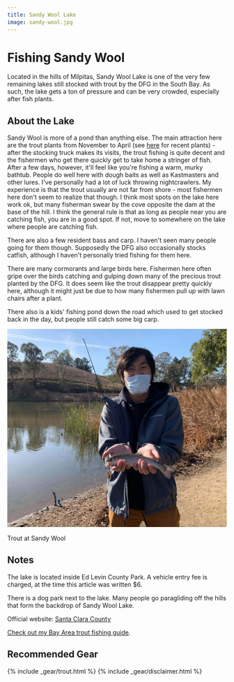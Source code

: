 ```yaml
---
title: Sandy Wool Lake
image: sandy-wool.jpg
---
```


# Fishing Sandy Wool

Located in the hills of Milpitas, Sandy Wool Lake is one of the very few remaining lakes still stocked with trout by the DFG in the South Bay. As such, the lake gets a ton of pressure and can be very crowded, especially after fish plants.


## About the Lake

Sandy Wool is more of a pond than anything else. The main attraction here are the trout plants from November to April (see <a href="https://nrm.dfg.ca.gov/FishPlants/Default.aspx?water=Sandywool+Lake&time=All">here</a> for recent plants) - after the stocking truck makes its visits, the trout fishing is quite decent and the fishermen who get there quickly get to take home a stringer of fish. After a few days, however, it'll feel like you're fishing a warm, murky bathtub. People do well here with dough baits as well as Kastmasters and other lures. I've personally had a lot of luck throwing nightcrawlers. My experience is that the trout usually are not far from shore - most fishermen here don't seem to realize that though. I think most spots on the lake here work ok, but many fisherman swear by the cove opposite the dam at the base of the hill. I think the general rule is that as long as people near you are catching fish, you are in a good spot. If not, move to somewhere on the lake where people are catching fish.

There are also a few resident bass and carp. I haven't seen many people going for them though. Supposedly the DFG also occasionally stocks catfish, although I haven't personally tried fishing for them here.

There are many cormorants and large birds here. Fishermen here often gripe over the birds catching and gulping down many of the precious trout planted by the DFG. It does seem like the trout disappear pretty quickly here, although it might just be due to how many fishermen pull up with lawn chairs after a plant.

There also is a kids' fishing pond down the road which used to get stocked back in the day, but people still catch some big carp.

![Trout at Sandy Wool](/assets/images/swtrout.jpg)
<div class="caption">Trout at Sandy Wool</div>

## Notes

The lake is located inside Ed Levin County Park. A vehicle entry fee is charged, at the time this article was written $6.

There is a dog park next to the lake. Many people go paragliding off the hills that form the backdrop of Sandy Wool Lake.

Official website: [Santa Clara County](https://www.sccgov.org/sites/parks/parkfinder/Pages/Ed-Levin.aspx)

[Check out my Bay Area trout fishing guide](/trout).

## Recommended Gear

{% include _gear/trout.html %}
{% include _gear/disclaimer.html %}